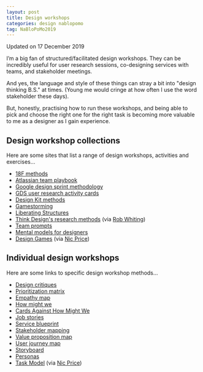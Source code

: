 ```yaml
---
layout: post
title: Design workshops
categories: design nablopomo
tag: NaBloPoMo2019
---
```


<p class="text-small">Updated on 17 December 2019</p>

<p class="lede">I’m a big fan of structured/facilitated design workshops. They can be incredibly useful for user research sessions, co-designing services with teams, and stakeholder meetings.</p>

And yes, the language and style of these things can stray a bit into "design thinking B.S." at times. (Young me would cringe at how often I use the word stakeholder these days).

But, honestly, practising how to run these workshops, and being able to pick and choose the right one for the right task is becoming more valuable to me as a designer as I gain experience.

## Design workshop collections

Here are some sites that list a range of design workshops, activities and exercises…

- [18F methods](https://methods.18f.gov/)
- [Atlassian team playbook](https://www.atlassian.com/team-playbook/plays)
- [Google design sprint methodology](https://designsprintkit.withgoogle.com/methodology/overview)
- [GDS user research activity cards](https://github.com/alphagov/govdesign/blob/master/Cards_User_Research_Activities.pdf)
- [Design Kit methods](http://www.designkit.org/methods/)
- [Gamestorming](https://gamestorming.com/)
- [Liberating Structures](http://www.liberatingstructures.com/)
- [Think Design's research methods](https://think.design/capabilities/user-design-research/) (via [Rob Whiting](https://twitter.com/whitingx))
- [Team prompts](https://teamprompts.com/#/measurement)
- [Mental models for designers](https://dropbox.design/article/mental-models-for-designers)
- [Design Games](https://www.designgames.com.au/) (via [Nic Price](https://twitter.com/nicprice))

## Individual design workshops

Here are some links to specific design workshop methods…

- [Design critiques](https://designnotes.blog.gov.uk/2017/11/27/using-design-crits-to-improve-collaboration/)
- [Prioritization matrix](https://www.nngroup.com/articles/prioritization-matrices/)
- [Empathy map](https://www.nngroup.com/articles/empathy-mapping/)
- [How might we](http://www.designkit.org/methods/3)
- [Cards Against How Might We](https://medium.com/digital-services-nova-scotia/introducing-cards-against-how-might-we-d968a164a3ea)
- [Job stories](https://www.intercom.com/blog/accidentally-invented-job-stories/)
- [Service blueprint](https://www.interaction-design.org/literature/article/service-blueprints-communicating-the-design-of-services)
- [Stakeholder mapping](https://www.interaction-design.org/literature/article/map-the-stakeholders)
- [Value proposition map](https://medium.com/the-abcs-of-creating-a-value-proposition-canvas/the-elements-of-a-value-map-7af0d00a682e)
- [User journey map](https://www.nngroup.com/articles/customer-journey-mapping/)
- [Storyboard](http://www.designkit.org/methods/35)
- [Personas](https://methods.18f.gov/decide/personas/)
- [Task Model](https://www.cxpartners.co.uk/our-thinking/task-model-cheat-sheet-pdf/) (via [Nic Price](https://twitter.com/nicprice))
